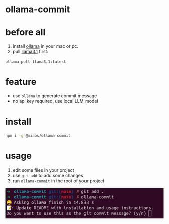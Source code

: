 # ollama-commit

# before all

1. install [ollama](https://ollama.com/) in your mac or pc.
2. pull [llama3.1](https://ollama.com/library/llama3.1) first:

```bash
ollama pull llama3.1:latest
```

# feature

- use `ollama` to generate commit message
- no api key required, use local LLM model
  
# install

```bash
npm i -g @miaos/ollama-commit
```

# usage

1. edit some files in your project
2. use `git add` to add some changes
3. run `ollama-commit` in the root of your project

![demo](./doc/demo.png)